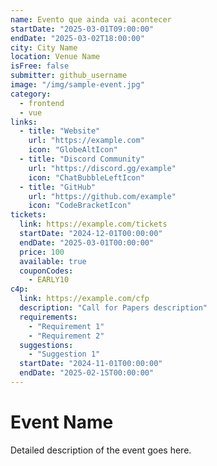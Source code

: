 ```yaml
---
name: Evento que ainda vai acontecer
startDate: "2025-03-01T09:00:00"
endDate: "2025-03-02T18:00:00"
city: City Name
location: Venue Name
isFree: false
submitter: github_username
image: "/img/sample-event.jpg"
category:
  - frontend
  - vue
links:
  - title: "Website"
    url: "https://example.com"
    icon: "GlobeAltIcon"
  - title: "Discord Community"
    url: "https://discord.gg/example"
    icon: "ChatBubbleLeftIcon"
  - title: "GitHub"
    url: "https://github.com/example"
    icon: "CodeBracketIcon"
tickets:
  link: https://example.com/tickets
  startDate: "2024-12-01T00:00:00"
  endDate: "2025-03-01T00:00:00"
  price: 100
  available: true
  couponCodes:
    - EARLY10
c4p:
  link: https://example.com/cfp
  description: "Call for Papers description"
  requirements:
    - "Requirement 1"
    - "Requirement 2"
  suggestions:
    - "Suggestion 1"
  startDate: "2024-11-01T00:00:00"
  endDate: "2025-02-15T00:00:00"
---
```


# Event Name

Detailed description of the event goes here.
